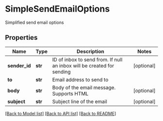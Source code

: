 # SimpleSendEmailOptions

Simplified send email options
## Properties
Name | Type | Description | Notes
------------ | ------------- | ------------- | -------------
**sender_id** | **str** | ID of inbox to send from. If null an inbox will be created for sending | [optional] 
**to** | **str** | Email address to send to | 
**body** | **str** | Body of the email message. Supports HTML | [optional] 
**subject** | **str** | Subject line of the email | [optional] 

[[Back to Model list]](../README#documentation-for-models) [[Back to API list]](../README#documentation-for-api-endpoints) [[Back to README]](../README)


